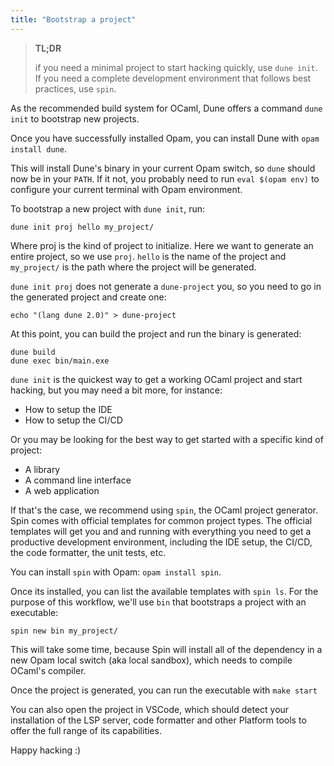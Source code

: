 ```yaml
---
title: "Bootstrap a project"
---
```


> **TL;DR**
> 
> if you need a minimal project to start hacking quickly, use `dune init`. If you need a complete development environment that follows best practices, use `spin`.

As the recommended build system for OCaml, Dune offers a command `dune init` to bootstrap new projects.

Once you have successfully installed Opam, you can install Dune with `opam install dune`.

This will install Dune's binary in your current Opam switch, so `dune` should now be in your `PATH`. If it not, you probably need to run `eval $(opam env)` to configure your current terminal with Opam environment.

To bootstrap a new project with `dune init`, run:

```
dune init proj hello my_project/
```

Where proj is the kind of project to initialize. Here we want to generate an entire project, so we use `proj`. `hello` is the name of the project and `my_project/` is the path where the project will be generated.

`dune init proj` does not generate a `dune-project` you, so you need to go in the generated project and create one:

```
echo "(lang dune 2.0)" > dune-project
```

At this point, you can build the project and run the binary is generated:

```
dune build
dune exec bin/main.exe
```

`dune init` is the quickest way to get a working OCaml project and start hacking, but you may need a bit more, for instance:

- How to setup the IDE
- How to setup the CI/CD

Or you may be looking for the best way to get started with a specific kind of project:

- A library
- A command line interface
- A web application

If that's the case, we recommend using `spin`, the OCaml project generator. Spin comes with official templates for common project types. The official templates will get you and and running with everything you need to get a productive development environment, including the IDE setup, the CI/CD, the code formatter, the unit tests, etc.

You can install `spin` with Opam: `opam install spin`.

Once its installed, you can list the available templates with `spin ls`. For the purpose of this workflow, we'll use `bin` that bootstraps a project with an executable:

```
spin new bin my_project/
```

This will take some time, because Spin will install all of the dependency in a new Opam local switch (aka local sandbox), which needs to compile OCaml's compiler.

Once the project is generated, you can run the executable with `make start`

You can also open the project in VSCode, which should detect your installation of the LSP server, code formatter and other Platform tools to offer the full range of its capabilities.

Happy hacking :)
